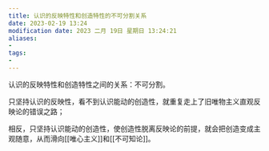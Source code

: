 ```yaml
---
title: 认识的反映特性和创造特性的不可分割关系
date: 2023-02-19 13:24
modification date: 2023 二月 19日 星期日 13:24:21
aliases: 
- 
tags: 
- 
---
```


认识的反映特性和创造特性之间的关系：不可分割。

只坚持认识的反映性，看不到认识能动的创造性，就重复走上了旧唯物主义直观反映论的错误之路；

相反，只坚持认识能动的创造性，使创造性脱离反映论的前提，就会把创造变成主观随意，从而滑向[[唯心主义]]和[[不可知论]]。
